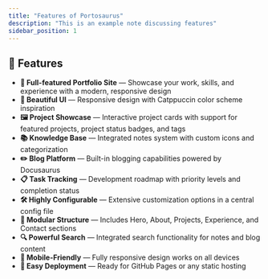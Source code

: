 ```yaml
---
title: "Features of Portosaurus"
description: "This is an example note discussing features"
sidebar_position: 1
---
```



## 🧩 Features

- **📝 Full-featured Portfolio Site** — Showcase your work, skills, and experience with a modern, responsive design
- **🎨 Beautiful UI** — Responsive design with Catppuccin color scheme inspiration
- **🖼️ Project Showcase** — Interactive project cards with support for featured projects, project status badges, and tags
- **📚 Knowledge Base** — Integrated notes system with custom icons and categorization
- **✏️ Blog Platform** — Built-in blogging capabilities powered by Docusaurus
- **📋 Task Tracking** — Development roadmap with priority levels and completion status
- **🛠️ Highly Configurable** — Extensive customization options in a central config file
- **🧩 Modular Structure** — Includes Hero, About, Projects, Experience, and Contact sections
- **🔍 Powerful Search** — Integrated search functionality for notes and blog content
- **📱 Mobile-Friendly** — Fully responsive design works on all devices
- **🚀 Easy Deployment** — Ready for GitHub Pages or any static hosting